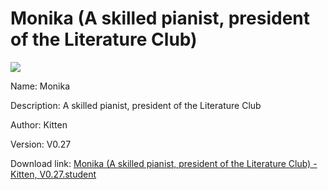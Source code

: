 # Monika (A skilled pianist, president of the Literature Club)

<img src = "https://raw.githubusercontent.com/Arbiter1223/Koukou-Gurashi-Custom-Students/master/Students/Files/Monika%20(A%20skilled%20pianist%2C%20president%20of%20the%20Literature%20Club).png">

Name: Monika

Description: A skilled pianist, president of the Literature Club

Author: Kitten

Version: V0.27

Download link: <a href="https://raw.githubusercontent.com/Arbiter1223/Koukou-Gurashi-Custom-Students/master/Students/Files/Monika%20(A%20skilled%20pianist%2C%20president%20of%20the%20Literature%20Club)%20-%20Kitten%2C%20V0.27.student">Monika (A skilled pianist, president of the Literature Club) - Kitten, V0.27.student</a>
